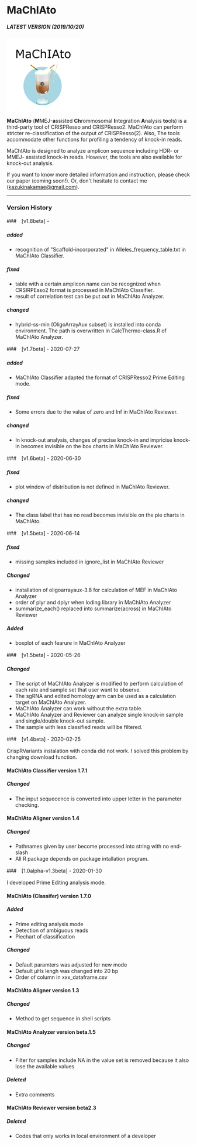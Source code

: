 # MaChIAto
##### LATEST VERSION (2019/10/20)

<img src="logo.png" alt="MaChIAto_logo" title="MaChIAto_logo" width="200" height="200">

**MaChIAto** (**M**MEJ-**a**ssisted **Ch**rommosomal **I**ntegration **A**nalysis **to**ols) is a third-party tool of CRISPResso and CRISPResso2.
MaChIAto can perform stricter re-classification of the output of CRISPResso(2). Also, The tools accommodate other functions for profiling a tendency of knock-in reads.

MaChIAto is designed to analyze amplicon sequence including HDR- or MMEJ- assisted knock-in reads. However, the tools are also available for knock-out analysis.

If you want to know more detailed information and instruction, please check our paper (coming soon!). Or, don't hesitate to contact me (kazukinakamae@gmail.com).

---

### Version History

###　[v1.8beta] - 

##### added
- recognition of "Scaffold-incorporated" in Alleles_frequency_table.txt in MaChIAto Classifier.

##### fixed
- table with a certain amplicon name can be recognized when CRSIRPEsso2 format is processed in MaChIAto Classifier.
- result of correlation test can be put out in MaChIAto Analyzer.

##### changed
- hybrid-ss-min (OligoArrayAux subset) is installed into conda environment. The path is overwritten in CalcThermo-class.R of MaChIAto Analyzer.

###　[v1.7beta] - 2020-07-27

##### added
- MaChIAto Classifier adapted the format of CRISPResso2 Prime Editing mode.

##### fixed
- Some errors due to the value of zero and Inf in MaChIAto Reviewer.

##### changed
- In knock-out analysis, changes of precise knock-in and impricise knock-in becomes invisible on the box charts in MaChIAto Reviewer.


###　[v1.6beta] - 2020-06-30

##### fixed
- plot window of distribution is not defined in MaChIAto Reviewer.

##### changed
- The class label that has no read becomes invisible on the pie charts in MaChIAto.

###　[v1.5beta] - 2020-06-14

##### fixed
- missing samples included in ignore_list in MaChIAto Reviewer

##### Changed
- installation of oligoarrayaux-3.8 for calculation of MEF in MaChIAto Analyzer 
- order of plyr and dplyr when loding library in MaChIAto Analyzer 
- summarize_each() replaced into summarize(across) in MaChIAto Reviewer

##### Added
- boxplot of each fearure in MaChIAto Analyzer 

###　[v1.5beta] - 2020-05-26

##### Changed
- The script of MaChIAto Analyzer is modified to perform calculation of each rate and sample set that user want to observe.
- The sgRNA and edited homology arm can be used as a calculation target on MaChIAto Analyzer.
- MaChIAto Analyzer can work without the extra table.
- MaChIAto Analyzer and Reviewer can analyze single knock-in sample and single/double knock-out sample.
- The sample with less classified reads will be filtered.

###　[v1.4beta] - 2020-02-25

CrispRVariants instalation with conda did not work. I solved this problem by changing download function.

#### MaChIAto Classifier version 1.7.1
##### Changed
- The input sequecence is converted into upper letter in the parameter checking.

#### MaChIAto Aligner version 1.4
##### Changed
- Pathnames given by user become processed into string with no end-slash
- All R package depends on package intallation program.

###　[1.0alpha-v1.3beta] - 2020-01-30

I developed Prime Editing analysis mode.

#### MaChIAto (Classifer) version 1.7.0
##### Added
- Prime editing analysis mode
- Detection of ambiguous reads
- Piechart of classification
##### Changed
- Default paramters was adjusted for new mode
- Default µHs lengh was changed into 20 bp
- Order of column in xxx_dataframe.csv

#### MaChIAto Aligner version 1.3
##### Changed
- Method to get sequence in shell scripts

#### MaChIAto Analyzer version beta.1.5
##### Changed
- Filter for samples include NA in the value set is removed because it also lose the available values
##### Deleted
- Extra comments

#### MaChIAto Reviewer version beta2.3
##### Deleted
- Codes that only works in local environment of a developer